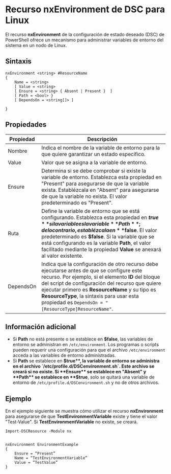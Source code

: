 # Recurso nxEnvironment de DSC para Linux

El recurso **nxEnvironment** de la configuración de estado deseado (DSC) de PowerShell ofrece un mecanismo para administrar variables de entorno del sistema en un nodo de Linux.

## Sintaxis

```
nxEnvironment <string> #ResourceName
{
    Name = <string>
    [ Value = <string>
    [ Ensure = <string> { Absent | Present }  ]
    [ Path = <bool> }
    [ DependsOn = <string[]> ]

}
```

## Propiedades

|  Propiedad |  Descripción | 
|---|---|
| Nombre| Indica el nombre de la variable de entorno para la que quiere garantizar un estado específico.| 
| Value| Valor que se asigna a la variable de entorno.| 
| Ensure| Determina si se debe comprobar si existe la variable de entorno. Establezca esta propiedad en "Present" para asegurarse de que la variable exista. Establézcala en "Absent" para asegurarse de que la variable no exista. El valor predeterminado es "Present".| 
| Ruta| Define la variable de entorno que se está configurando. Establezca esta propiedad en **$true** si la variable es la variable **Path**; de lo contrario, establézcala en **$false**. El valor predeterminado es **$false**. Si la variable que se está configurando es la variable **Path**, el valor facilitado mediante la propiedad **Value** se anexará al valor existente.| 
| DependsOn | Indica que la configuración de otro recurso debe ejecutarse antes de que se configure este recurso. Por ejemplo, si el elemento **ID** del bloque del script de configuración del recurso que quiere ejecutar primero es **ResourceName** y su tipo es **ResourceType**, la sintaxis para usar esta propiedad es `DependsOn = "[ResourceType]ResourceName"`.| 

## Información adicional

* Si **Path** no está presente o se establece en **$false**, las variables de entorno se administran en `/etc/environment`. Los programas o scripts pueden requerir una configuración para que el archivo `/etc/environment` acceda a las variables de entorno administradas.
* Si **Path** se establece en **$true**, la variable de entorno se administra en el archivo `/etc/profile.d/DSCenvironment.sh`. Este archivo se creará si no existe. Si **Ensure** se establece en "Absent" y **Path** se establece en **$true**, solo se quitará una variable de entorno de `/etc/profile.d/DSCenvironment.sh` y no de otros archivos.

## Ejemplo

En el ejemplo siguiente se muestra cómo utilizar el recurso **nxEnvironment** para asegurarse de que **TestEnvironmentVariable** existe y tiene el valor "Test-Value". Si **TestEnvironmentVariable** no existe, se creará.

```
Import-DSCResource -Module nx 


nxEnvironment EnvironmentExample
{
    Ensure = “Present”
    Name = “TestEnvironmentVariable”
    Value = “TestValue”
}
```


<!--HONumber=Feb16_HO4-->
